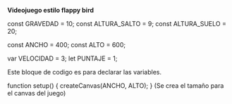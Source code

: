 **Videojuego estilo flappy bird**


const GRAVEDAD = 10;
const ALTURA_SALTO = 9;
const ALTURA_SUELO = 20; 

const ANCHO = 400;
const ALTO = 600;

var VELOCIDAD = 3;
let PUNTAJE = 1;

Este bloque de codigo es para declarar las variables.




function setup() {
  createCanvas(ANCHO, ALTO);
}
(Se crea el tamaño para el canvas del juego)







